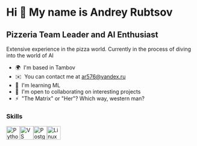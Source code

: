 Hi 👋 My name is Andrey Rubtsov
===============================

Pizzeria Team Leader and AI Enthusiast
--------------------------------------

Extensive experience in the pizza world. Currently in the process of diving into the world of AI

* 🌍  I'm based in Tambov
* ✉️  You can contact me at [ar576@yandex.ru](mailto:ar576@yandex.ru)
* 🧠  I'm learning ML
* 🤝  I'm open to collaborating on interesting projects
* ⚡  "The Matrix" or "Her"? Which way, western man?

### Skills


<p align="left">
<a href="https://www.python.org/" target="_blank" rel="noreferrer"><img src="https://raw.githubusercontent.com/danielcranney/readme-generator/main/public/icons/skills/python-colored.svg" width="36" height="36" alt="Python" /></a><a href="https://code.visualstudio.com/" target="_blank" rel="noreferrer"><img src="https://raw.githubusercontent.com/danielcranney/readme-generator/main/public/icons/skills/visualstudiocode.svg" width="36" height="36" alt="VS Code" /></a><a href="https://www.postgresql.org/" target="_blank" rel="noreferrer"><img src="https://raw.githubusercontent.com/danielcranney/readme-generator/main/public/icons/skills/postgresql-colored.svg" width="36" height="36" alt="PostgreSQL" /></a><a href="https://www.linux.org" target="_blank" rel="noreferrer"><img src="https://raw.githubusercontent.com/danielcranney/readme-generator/main/public/icons/skills/linux-colored.svg" width="36" height="36" alt="Linux" /></a>
</p>
